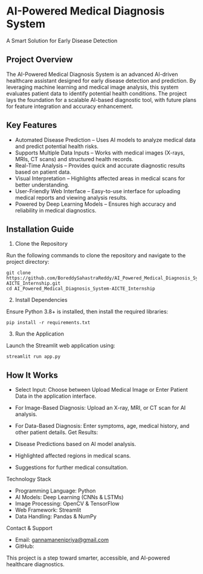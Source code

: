 # AI-Powered Medical Diagnosis System

A Smart Solution for Early Disease Detection

## Project Overview

The AI-Powered Medical Diagnosis System is an advanced AI-driven healthcare assistant designed for early disease detection and prediction. By leveraging machine learning and medical image analysis, this system evaluates patient data to identify potential health conditions. The project lays the foundation for a scalable AI-based diagnostic tool, with future plans for feature integration and accuracy enhancement.

## Key Features

* Automated Disease Prediction – Uses AI models to analyze medical data and predict potential health risks.
* Supports Multiple Data Inputs – Works with medical images (X-rays, MRIs, CT scans) and structured health records.
* Real-Time Analysis – Provides quick and accurate diagnostic results based on patient data.
* Visual Interpretation – Highlights affected areas in medical scans for better understanding.
* User-Friendly Web Interface – Easy-to-use interface for uploading medical reports and viewing analysis results.
* Powered by Deep Learning Models – Ensures high accuracy and reliability in medical diagnostics.

## Installation Guide

1. Clone the Repository

Run the following commands to clone the repository and navigate to the project directory:
```
git clone https://github.com/BoreddySahastraReddy/AI_Powered_Medical_Diagnosis_System-AICTE_Internship.git  
cd AI_Powered_Medical_Diagnosis_System-AICTE_Internship
```
2. Install Dependencies

Ensure Python 3.8+ is installed, then install the required libraries:
```
pip install -r requirements.txt
```
3. Run the Application

Launch the Streamlit web application using:
```
streamlit run app.py
```

## How It Works

* Select Input: Choose between Upload Medical Image or Enter Patient Data in the application interface.
* For Image-Based Diagnosis: Upload an X-ray, MRI, or CT scan for AI analysis.
* For Data-Based Diagnosis: Enter symptoms, age, medical history, and other patient details.
Get Results:

* Disease Predictions based on AI model analysis.
* Highlighted affected regions in medical scans.
* Suggestions for further medical consultation.
  
Technology Stack

* Programming Language: Python
* AI Models: Deep Learning (CNNs & LSTMs)
* Image Processing: OpenCV & TensorFlow
* Web Framework: Streamlit
* Data Handling: Pandas & NumPy

Contact & Support

* Email: gannamanenipriya@gmail.com
* GitHub: 

This project is a step toward smarter, accessible, and AI-powered healthcare diagnostics.
